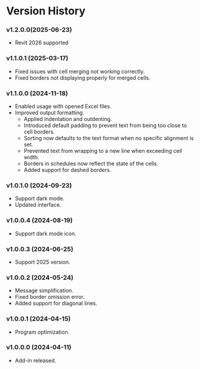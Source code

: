 # Version History

### v1.2.0.0(2025-06-23)&#x20;

* Revit 2026 supported

### **v1.1.0.1 (2025-03-17)**

* Fixed issues with cell merging not working correctly.
* Fixed borders not displaying properly for merged cells.

### **v1.1.0.0 (2024-11-18)**

* Enabled usage with opened Excel files.
* Improved output formatting.
  * Applied indentation and outdenting.
  * Introduced default padding to prevent text from being too close to cell borders.
  * Sorting now defaults to the text format when no specific alignment is set.
  * Prevented text from wrapping to a new line when exceeding cell width.
  * Borders in schedules now reflect the state of the cells.
  * Added support for dashed borders.

### **v1.0.1.0 (2024-09-23)**

* Support dark mode.
* Updated interface.

### **v1.0.0.4 (2024-08-19)**

* Support dark mode icon.

### **v1.0.0.3 (2024-06-25)**

* Support 2025 version.

### **v1.0.0.2 (2024-05-24)**

* Message simplification.
* Fixed border omission error.
* Added support for diagonal lines.

### **v1.0.0.1 (2024-04-15)**

* Program optimization.

### **v1.0.0.0 (2024-04-11)**

* Add-in released.
